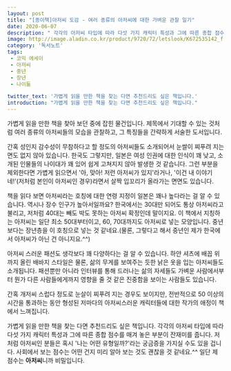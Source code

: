 ```yaml
---
layout: post
title: "[종이책]아저씨 도감 - 여러 종류의 아저씨에 대한 가벼운 관찰 일기"
date: 2020-06-07
description: " 각각의 아저씨 타입에 따라 다섯 가지 캐릭터 특성과 그에 따른 종합 점수를 매겨 놓은 부분이 잔재미를 줍니다."
image: http://image.aladin.co.kr/product/9720/72/letslook/K672535142_f.jpg
category: '독서노트'
tags: 
 - 코믹 에세이
 - 아저씨
 - 중년
 - 장년
 - 나이듦

twitter_text: '가볍게 읽을 만한 책을 찾는 다면 추천드리도 싶은 책입니다.'
introduction: "가볍게 읽을 만한 책을 찾는 다면 추천드리도 싶은 책입니다."
---
```


가볍게 읽을 만한 책을 찾아 보던 중에 잡힌 물건입니다. 제목에서 기대할 수 있는 것처럼 여러 종류의 아저씨들의 모습을 관찰하고, 그 특징들을 간략하게 서술한 도서입니다. 

간혹 성인지 감수성이 무참하다고 할 정도의 아저씨들도 소개되어서 눈쌀이 찌푸려 지는 면도 없지 않아 있습니다. 한국도 그렇지만, 일본은 여성 인권에 대한 인식이 꽤 낮고, 소개된 인물들의 나이대가 꽤 있어 쉽게 고쳐지지 않아 발생한 것 같습니다. 그런 부분을 제외한다면 가볍게 읽으면서 '아, 맞아! 저런 아저씨가 있지'라거나, '이건 내 이야기네!'(저처럼 본인이 아저씨인 경우)라면서 살짝 입꼬리가 올라가는 면면도 있습니다.

책을 읽다 보면 아저씨라는 호칭에 대한 연령 지정이 일본은 꽤나 높다라는 걸 알 수 있습니다. 역시나 장수 인구가 높아서일까요? 한국에서는 30대만 되어도 통상 아저씨라고 불리고, 저처럼 40대는 빼도 박도 못하는 아저씨 확정인데 말이지요. 이 책에서 지칭하는 아저씨는 일단 최소 50대부터이고, 60, 70대까지도 아저씨로 넣는 모양입니다. 중년 보다는 장년층을 이 호칭으로 넣는 것 같네요.(물론, 그렇다고 해서 중년인 제가 한국에서 아저씨가 아닌 건 아니지요.^^)

아저씨 스러운 패션도 생각보다 꽤 다양하다는 걸 알 수 있습니다. 하얀 셔츠에 배꼽 위까지 올린 배바지 스타일은 물론, 삶의 무게를 보여주는 듯한 낡은 옷을 입는 아저씨들도 소개됩니다. 패션뿐만 아니라 인터뷰를 통해 드러나는 삶의 자세들도 가벼운 사람에서부터 뭔가 다른 사람들에게까지 영향을 줄 것 같은 진중함을 보이는 사람들도 있습니다.

간혹 개저씨 스럽다 정도로 눈살이 찌푸려 지는 경우도 보이지만, 전반적으로 50 이상의 시간을 통과하는 동안 형성된 저마다의 아저씨스러운 캐릭터들에 대한 작가의 애정이 책에서 느껴집니다.

가볍게 읽을 만한 책을 찾는 다면 추천드리도 싶은 책입니다. 각각의 아저씨 타입에 따라 다섯 가지 캐릭터 특성과 그에 따른 종합 점수를 매겨 놓은 부분이 잔재미를 줍니다. 저처럼 아저씨인 분들은 혹시 '나는 어떤 유형일까?'라는 궁금증을 가지실 수도 있을 겁니다. 사회에서 보는 점수는 어떤 건지 미리 알아 보는 것도 괜찮을 것 같네요.^^ 일단 제 점수는 **아저씨**니까 비밀입니다.